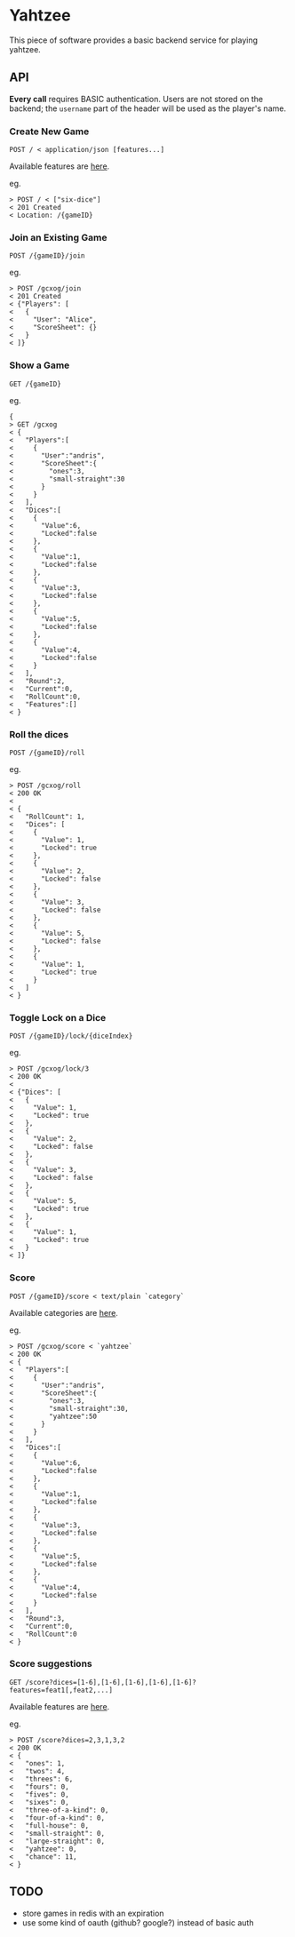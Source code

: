 # Yahtzee

This piece of software provides a basic backend service for playing yahtzee.

## API

**Every call** requires BASIC authentication. Users are not stored on the
backend; the `username` part of the header will be used as the player's name.

### Create New Game

```
POST / < application/json [features...]
```

Available features are [here](https://github.com/nagymarci/yahtzee/blob/feature/six-dice/model.go#L100).

eg.
```
> POST / < ["six-dice"]
< 201 Created
< Location: /{gameID}
```

### Join an Existing Game

```
POST /{gameID}/join
```

eg.
```
> POST /gcxog/join
< 201 Created
< {"Players": [
<   {
<     "User": "Alice",
<     "ScoreSheet": {}
<   }
< ]}
```

### Show a Game

```
GET /{gameID}
```

eg.
```
{
> GET /gcxog
< {
<   "Players":[
<     {
<       "User":"andris",
<       "ScoreSheet":{
<         "ones":3,
<         "small-straight":30
<       }
<     }
<   ],
<   "Dices":[
<     {
<       "Value":6,
<       "Locked":false
<     },
<     {
<       "Value":1,
<       "Locked":false
<     },
<     {
<       "Value":3,
<       "Locked":false
<     },
<     {
<       "Value":5,
<       "Locked":false
<     },
<     {
<       "Value":4,
<       "Locked":false
<     }
<   ],
<   "Round":2,
<   "Current":0,
<   "RollCount":0,
<   "Features":[]
< }
```

### Roll the dices

```
POST /{gameID}/roll
```

eg.
```
> POST /gcxog/roll
< 200 OK
<
< {
<   "RollCount": 1,
<   "Dices": [
<     {
<       "Value": 1,
<       "Locked": true
<     },
<     {
<       "Value": 2,
<       "Locked": false
<     },
<     {
<       "Value": 3,
<       "Locked": false
<     },
<     {
<       "Value": 5,
<       "Locked": false
<     },
<     {
<       "Value": 1,
<       "Locked": true
<     }
<   ]
< }
```

### Toggle Lock on a Dice

```
POST /{gameID}/lock/{diceIndex}
```

eg.
```
> POST /gcxog/lock/3
< 200 OK
<
< {"Dices": [
<   {
<     "Value": 1,
<     "Locked": true
<   },
<   {
<     "Value": 2,
<     "Locked": false
<   },
<   {
<     "Value": 3,
<     "Locked": false
<   },
<   {
<     "Value": 5,
<     "Locked": true
<   },
<   {
<     "Value": 1,
<     "Locked": true
<   }
< ]}
```

### Score

```
POST /{gameID}/score < text/plain `category`
```

Available categories are [here](https://github.com/akarasz/yahtzee/blob/master/pkg/game/game.go#L22).

eg.
```
> POST /gcxog/score < `yahtzee`
< 200 OK
< {
<   "Players":[
<     {
<       "User":"andris",
<       "ScoreSheet":{
<         "ones":3,
<         "small-straight":30,
<         "yahtzee":50
<       }
<     }
<   ],
<   "Dices":[
<     {
<       "Value":6,
<       "Locked":false
<     },
<     {
<       "Value":1,
<       "Locked":false
<     },
<     {
<       "Value":3,
<       "Locked":false
<     },
<     {
<       "Value":5,
<       "Locked":false
<     },
<     {
<       "Value":4,
<       "Locked":false
<     }
<   ],
<   "Round":3,
<   "Current":0,
<   "RollCount":0
< }
```

### Score suggestions

```
GET /score?dices=[1-6],[1-6],[1-6],[1-6],[1-6]?features=feat1[,feat2,...]
```

Available features are [here](https://github.com/nagymarci/yahtzee/blob/feature/six-dice/model.go#L100).

eg.
```
> POST /score?dices=2,3,1,3,2
< 200 OK
< {
<   "ones": 1,
<   "twos": 4,
<   "threes": 6,
<   "fours": 0,
<   "fives": 0,
<   "sixes": 0,
<   "three-of-a-kind": 0,
<   "four-of-a-kind": 0,
<   "full-house": 0,
<   "small-straight": 0,
<   "large-straight": 0,
<   "yahtzee": 0,
<   "chance": 11,
< }
```

## TODO

* store games in redis with an expiration
* use some kind of oauth (github? google?) instead of basic auth
